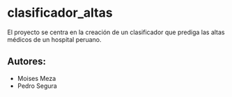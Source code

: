 # clasificador_altas
El proyecto se centra en la creación de un clasificador que prediga las altas médicos de un hospital peruano.

## Autores:
- Moises Meza
- Pedro Segura

